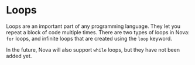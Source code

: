 # Loops

Loops are an important part of any programming language. They let you repeat a block of code multiple times. There are two types of loops in Nova: `for` loops, and infinite loops that are created using the `loop` keyword.

In the future, Nova will also support `while` loops, but they have not been added yet.
